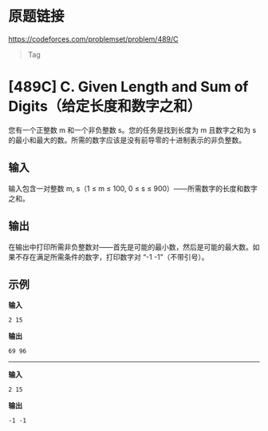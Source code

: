 
# 原题链接

https://codeforces.com/problemset/problem/489/C

> Tag

# [489C] C. Given Length and Sum of Digits（给定长度和数字之和）

您有一个正整数 m 和一个非负整数 s。您的任务是找到长度为 m 且数字之和为 s 的最小和最大的数。所需的数字应该是没有前导零的十进制表示的非负整数。

## 输入

输入包含一对整数 m, s（1 ≤ m ≤ 100, 0 ≤ s ≤ 900）——所需数字的长度和数字之和。

## 输出

在输出中打印所需非负整数对——首先是可能的最小数，然后是可能的最大数。如果不存在满足所需条件的数字，打印数字对 “-1 -1”（不带引号）。

## 示例

**输入**

```text
2 15
```

**输出**

```text
69 96
```

---

**输入**

```text
2 15
```

**输出**

```text
-1 -1
```